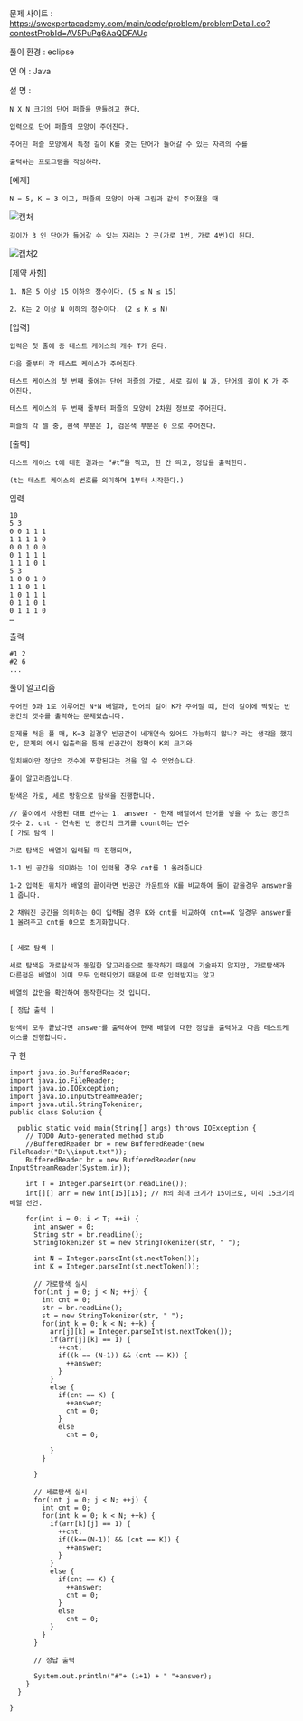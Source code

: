 문제 사이트 : https://swexpertacademy.com/main/code/problem/problemDetail.do?contestProbId=AV5PuPq6AaQDFAUq

풀이 환경 : eclipse

언 어 : Java

설 명 :

    N X N 크기의 단어 퍼즐을 만들려고 한다. 
    
    입력으로 단어 퍼즐의 모양이 주어진다.

    주어진 퍼즐 모양에서 특정 길이 K를 갖는 단어가 들어갈 수 있는 자리의 수를
    
    출력하는 프로그램을 작성하라.

[예제]

    N = 5, K = 3 이고, 퍼즐의 모양이 아래 그림과 같이 주어졌을 때
 
![캡처](https://user-images.githubusercontent.com/57944215/177123381-4f1fd299-8a28-4313-9e6c-1a17d44c32c3.png)



    길이가 3 인 단어가 들어갈 수 있는 자리는 2 곳(가로 1번, 가로 4번)이 된다.
 
![캡처2](https://user-images.githubusercontent.com/57944215/177123389-8cf44ec2-ba0e-4c50-b7b2-acfcecc33fe5.png)


[제약 사항]

    1. N은 5 이상 15 이하의 정수이다. (5 ≤ N ≤ 15)

    2. K는 2 이상 N 이하의 정수이다. (2 ≤ K ≤ N)


[입력]

    입력은 첫 줄에 총 테스트 케이스의 개수 T가 온다.

    다음 줄부터 각 테스트 케이스가 주어진다.

    테스트 케이스의 첫 번째 줄에는 단어 퍼즐의 가로, 세로 길이 N 과, 단어의 길이 K 가 주어진다.

    테스트 케이스의 두 번째 줄부터 퍼즐의 모양이 2차원 정보로 주어진다.

    퍼즐의 각 셀 중, 흰색 부분은 1, 검은색 부분은 0 으로 주어진다.


[출력]

    테스트 케이스 t에 대한 결과는 “#t”을 찍고, 한 칸 띄고, 정답을 출력한다.

    (t는 테스트 케이스의 번호를 의미하며 1부터 시작한다.)

입력

    10
    5 3
    0 0 1 1 1
    1 1 1 1 0
    0 0 1 0 0
    0 1 1 1 1
    1 1 1 0 1
    5 3
    1 0 0 1 0
    1 1 0 1 1
    1 0 1 1 1
    0 1 1 0 1
    0 1 1 1 0
    …
 
출력

    #1 2
    #2 6
    ...
    
풀이 알고리즘

    주어진 0과 1로 이루어진 N*N 배열과, 단어의 길이 K가 주어질 떄, 단어 길이에 딱맞는 빈공간의 갯수를 출력하는 문제였습니다.
    
    문제를 처음 풀 때, K=3 일경우 빈공간이 네개연속 있어도 가능하지 않나? 라는 생각을 했지만, 문제의 예시 입출력을 통해 빈공간이 정확이 K의 크기와
    
    일치해야만 정답의 갯수에 포함된다는 것을 알 수 있었습니다.
    
    풀이 알고리즘입니다.
    
    탐색은 가로, 세로 방향으로 탐색을 진행합니다.
    
    // 풀이에서 사용된 대표 변수는 1. answer - 현재 배열에서 단어를 넣을 수 있는 공간의 갯수 2. cnt - 연속된 빈 공간의 크기를 count하는 변수
    [ 가로 탐색 ]
    
    가로 탐색은 배열이 입력될 때 진행되며, 
    
    1-1 빈 공간을 의미하는 1이 입력될 경우 cnt를 1 올려줍니다.
    
    1-2 입력된 위치가 배열의 끝이라면 빈공간 카운트와 K를 비교하여 둘이 같을경우 answer을 1 줍니다.
    
    2 채워진 공간을 의미하는 0이 입력될 경우 K와 cnt를 비교하여 cnt==K 일경우 answer를 1 올려주고 cnt를 0으로 초기화합니다.
    
    
    [ 세로 탐색 ]
    
    세로 탐색은 가로탐색과 동일한 알고리즘으로 동작하기 때문에 기술하지 않지만, 가로탐색과 다른점은 배열이 이미 모두 입력되었기 때문에 따로 입력받지는 않고
    
    배열의 값만을 확인하여 동작한다는 것 입니다.
    
    [ 정답 출력 ]
    
    탐색이 모두 끝났다면 answer를 출력하여 현재 배열에 대한 정답을 출력하고 다음 테스트케이스를 진행합니다.
    
구 현 

    import java.io.BufferedReader;
    import java.io.FileReader;
    import java.io.IOException;
    import java.io.InputStreamReader;
    import java.util.StringTokenizer;
    public class Solution {

      public static void main(String[] args) throws IOException {
        // TODO Auto-generated method stub
        //BufferedReader br = new BufferedReader(new FileReader("D:\\input.txt"));
        BufferedReader br = new BufferedReader(new InputStreamReader(System.in));

        int T = Integer.parseInt(br.readLine());
        int[][] arr = new int[15][15]; // N의 최대 크기가 15이므로, 미리 15크기의 배열 선언.

        for(int i = 0; i < T; ++i) {
          int answer = 0;
          String str = br.readLine();
          StringTokenizer st = new StringTokenizer(str, " ");

          int N = Integer.parseInt(st.nextToken());
          int K = Integer.parseInt(st.nextToken());

          // 가로탐색 실시
          for(int j = 0; j < N; ++j) {
            int cnt = 0;
            str = br.readLine();
            st = new StringTokenizer(str, " ");
            for(int k = 0; k < N; ++k) {
              arr[j][k] = Integer.parseInt(st.nextToken());
              if(arr[j][k] == 1) {
                ++cnt;
                if((k == (N-1)) && (cnt == K)) {
                  ++answer;
                }
              }
              else {
                if(cnt == K) {
                  ++answer;
                  cnt = 0;
                }
                else
                  cnt = 0;

              }
            }

          }
          
          // 세로탐색 실시
          for(int j = 0; j < N; ++j) {
            int cnt = 0;
            for(int k = 0; k < N; ++k) {
              if(arr[k][j] == 1) {
                ++cnt;
                if((k==(N-1)) && (cnt == K)) {
                  ++answer;
                }
              }
              else {
                if(cnt == K) {
                  ++answer;
                  cnt = 0;
                }
                else
                  cnt = 0;
              }
            }
          }
          
          // 정답 출력
          
          System.out.println("#"+ (i+1) + " "+answer);
        }
      }

    }

    
    
    
    
    
    
